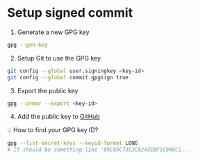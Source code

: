 # Setup signed commit

1. Generate a new GPG key

```bash
gpg --gen-key
```
2. Setup Git to use the GPG key

```bash
git config --global user.signingkey <key-id>
git config --global commit.gpgsign true
```

3. Export the public key

```bash
gpg --armor --export <key-id>
```

4. Add the public key to [GitHub](https://docs.github.com/en/authentication/managing-commit-signature-verification/adding-a-gpg-key-to-your-github-account)

💡 How to find your GPG key ID?

```bash
gpg --list-secret-keys --keyid-format LONG
# It should be something like '89C89C73C3C82431BF1C9A6C1...'
```
